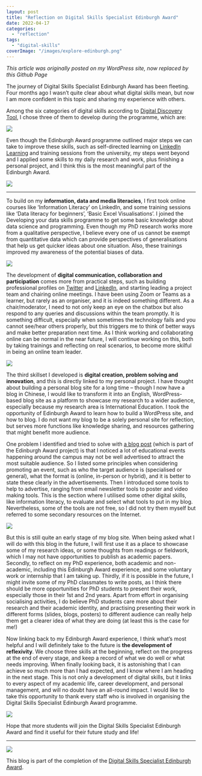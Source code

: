 ```yaml
---
layout: post
title: "Reflection on Digital Skills Specialist Edinburgh Award"
date: 2022-04-17
categories: 
  - "reflection"
tags: 
  - "digital-skills"
coverImage: "/images/explore-edinburgh.png"
---
```


*This article was originally posted on my WordPress site, now replaced by this Github Page*

The journey of Digital Skills Specialist Edinburgh Award has been fleeting. Four months ago I wasn’t quite clear about what digital skills mean, but now I am more confident in this topic and sharing my experience with others.

Among the six categories of digital skills according to [Digital Discovery Tool](https://www.digitalskills.ed.ac.uk/ddt/), I chose three of them to develop during the programme, which are:

![](/images/22-04-17-1.png)

Even though the Edinburgh Award programme outlined major steps we can take to improve these skills, such as self-directed learning on [LinkedIn Learning](http://www.linkedin.com/learning/) and training sessions from the university, my steps went beyond and I applied some skills to my daily research and work, plus finishing a personal project, and I think this is the most meaningful part of the Edinburgh Award.

![](/images/22-04-17-2.png)

* * *

To build on my **information, data and media literacies**, I first took online courses like ‘Information Literacy’ on LinkedIn, and some training sessions like ‘Data literacy for beginners’, ‘Basic Excel Visualisations’. I joined the Developing your data skills programme to get some basic knowledge about data science and programming. Even though my PhD research works more from a qualitative perspective, I believe every one of us cannot be exempt from quantitative data which can provide perspectives of generalisations that help us get quicker ideas about one situation. Also, these trainings improved my awareness of the potential biases of data.

![](/images/22-04-17-3.png)

The development of **digital communication, collaboration and participation** comes more from practical steps, such as building professional profiles on [Twitter](https://twitter.com/YuemiaoM) and [LinkedIn](https://www.linkedin.com/in/yuemiaoma/), and starting leading a project team and chairing online meetings. I have been using Zoom or Teams as a learner, but rarely as an organiser, and it is indeed something different. As a chair/moderator, I need to not only keep an eye on the chatbox but also respond to any queries and discussions within the team promptly. It is something difficult, especially when sometimes the technology fails and you cannot see/hear others properly, but this triggers me to think of better ways and make better preparation next time. As I think working and collaborating online can be normal in the near future, I will continue working on this, both by taking trainings and reflecting on real scenarios, to become more skilful in being an online team leader.

![](/images/22-04-17-4.png)

The third skillset I developed is **digital creation, problem solving and innovation**, and this is directly linked to my personal project. I have thought about building a personal blog site for a long time – though I now have a blog in Chinese, I would like to transform it into an English, WordPress-based blog site as a platform to showcase my research to a wider audience, especially because my research area is International Education. I took the opportunity of Edinburgh Award to learn how to build a WordPress site, and how to blog. I do not want my blog to be a solely personal site for reflection, but serves more functions like knowledge sharing, and resources gathering that might benefit more audience.

One problem I identified and tried to solve with [a blog post](https://yuemiaoma2021.wordpress.com/2022/03/06/strategies-and-tools-for-promoting-an-educational-event/) (which is part of the Edinburgh Award project) is that I noticed a lot of educational events happening around the campus may not be well advertised to attract the most suitable audience. So I listed some principles when considering promoting an event, such as who the target audience is (specialised or general), what the format is (online, in-person or hybrid), and it is better to state these clearly in the advertisements. Then I introduced some tools to help to advertise, ranging from email newsletter tools to poster and video making tools. This is the section where I utilised some other digital skills, like information literacy, to evaluate and select what tools to put in my blog. Nevertheless, some of the tools are not free, so I did not try them myself but referred to some secondary resources on the Internet.

![](/images/22-04-17-5.png)

But this is still quite an early stage of my blog site. When being asked what I will do with this blog in the future, I will first use it as a place to showcase some of my research ideas, or some thoughts from readings or fieldwork, which I may not have opportunities to publish as academic papers. Secondly, to reflect on my PhD experience, both academic and non-academic, including this Edinburgh Award experience, and some voluntary work or internship that I am taking up. Thirdly, if it is possible in the future, I might invite some of my PhD classmates to write posts, as I think there should be more opportunities for PhD students to present their work, especially those in their 1st and 2nd years. Apart from effort in organising socialising activities, I do believe PhD students care more about their research and their academic identity, and practising presenting their work in different forms (slides, blogs, posters) to different audience can really help them get a clearer idea of what they are doing (at least this is the case for me!)

Now linking back to my Edinburgh Award experience, I think what’s most helpful and I will definitely take to the future is **the development of reflexivity**. We choose three skills at the beginning, reflect on the progress at the end of every stage, and keep a record of what we do well or what needs improving. When finally looking back, it is astonishing that I can achieve so much more than I had expected, and I know where I am heading in the next stage. This is not only a development of digital skills, but it links to every aspect of my academic life, career development, and personal management, and will no doubt have an all-round impact. I would like to take this opportunity to thank every staff who is involved in organising the Digital Skills Specialist Edinburgh Award programme.

![](/images/22-04-17-6.png)

Hope that more students will join the Digital Skills Specialist Edinburgh Award and find it useful for their future study and life!

---

![](/images/22-04-17-7.jpg)

This blog is part of the completion of the [Digital Skills Specialist Edinburgh Award](https://www.ed.ac.uk/information-services/help-consultancy/is-skills/edinburgh-award/digital-skills-specialists).
